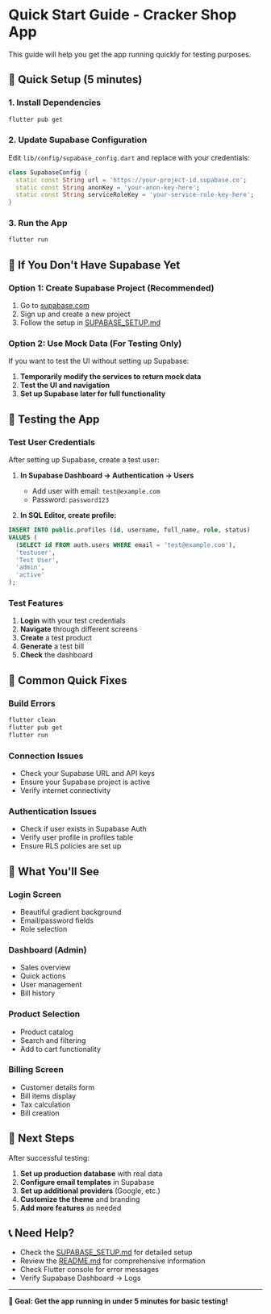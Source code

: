 # Quick Start Guide - Cracker Shop App

This guide will help you get the app running quickly for testing purposes.

## 🚀 Quick Setup (5 minutes)

### 1. Install Dependencies
```bash
flutter pub get
```

### 2. Update Supabase Configuration
Edit `lib/config/supabase_config.dart` and replace with your credentials:

```dart
class SupabaseConfig {
  static const String url = 'https://your-project-id.supabase.co';
  static const String anonKey = 'your-anon-key-here';
  static const String serviceRoleKey = 'your-service-role-key-here';
}
```

### 3. Run the App
```bash
flutter run
```

## 🔧 If You Don't Have Supabase Yet

### Option 1: Create Supabase Project (Recommended)
1. Go to [supabase.com](https://supabase.com)
2. Sign up and create a new project
3. Follow the setup in [SUPABASE_SETUP.md](SUPABASE_SETUP.md)

### Option 2: Use Mock Data (For Testing Only)
If you want to test the UI without setting up Supabase:

1. **Temporarily modify the services to return mock data**
2. **Test the UI and navigation**
3. **Set up Supabase later for full functionality**

## 🧪 Testing the App

### Test User Credentials
After setting up Supabase, create a test user:

1. **In Supabase Dashboard → Authentication → Users**
   - Add user with email: `test@example.com`
   - Password: `password123`

2. **In SQL Editor, create profile:**
```sql
INSERT INTO public.profiles (id, username, full_name, role, status)
VALUES (
  (SELECT id FROM auth.users WHERE email = 'test@example.com'),
  'testuser',
  'Test User',
  'admin',
  'active'
);
```

### Test Features
1. **Login** with your test credentials
2. **Navigate** through different screens
3. **Create** a test product
4. **Generate** a test bill
5. **Check** the dashboard

## 🐛 Common Quick Fixes

### Build Errors
```bash
flutter clean
flutter pub get
flutter run
```

### Connection Issues
- Check your Supabase URL and API keys
- Ensure your Supabase project is active
- Verify internet connectivity

### Authentication Issues
- Check if user exists in Supabase Auth
- Verify user profile in profiles table
- Ensure RLS policies are set up

## 📱 What You'll See

### Login Screen
- Beautiful gradient background
- Email/password fields
- Role selection

### Dashboard (Admin)
- Sales overview
- Quick actions
- User management
- Bill history

### Product Selection
- Product catalog
- Search and filtering
- Add to cart functionality

### Billing Screen
- Customer details form
- Bill items display
- Tax calculation
- Bill creation

## 🔄 Next Steps

After successful testing:

1. **Set up production database** with real data
2. **Configure email templates** in Supabase
3. **Set up additional providers** (Google, etc.)
4. **Customize the theme** and branding
5. **Add more features** as needed

## 📞 Need Help?

- Check the [SUPABASE_SETUP.md](SUPABASE_SETUP.md) for detailed setup
- Review the [README.md](README.md) for comprehensive information
- Check Flutter console for error messages
- Verify Supabase Dashboard → Logs

---

**🎯 Goal: Get the app running in under 5 minutes for basic testing!**
